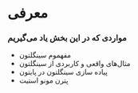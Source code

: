 # معرفی

### مواردی که در این بخش یاد می‌گیریم 

* مفهموم سینگلتون
* مثال‌های واقعی و کاربردی از سینگلتون
* پیاده سازی سینگلتون در پایتون
* پترن مونو استیت